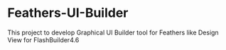 Feathers-UI-Builder
===================

This project to develop Graphical UI Builder tool for Feathers like Design View for FlashBuilder4.6
